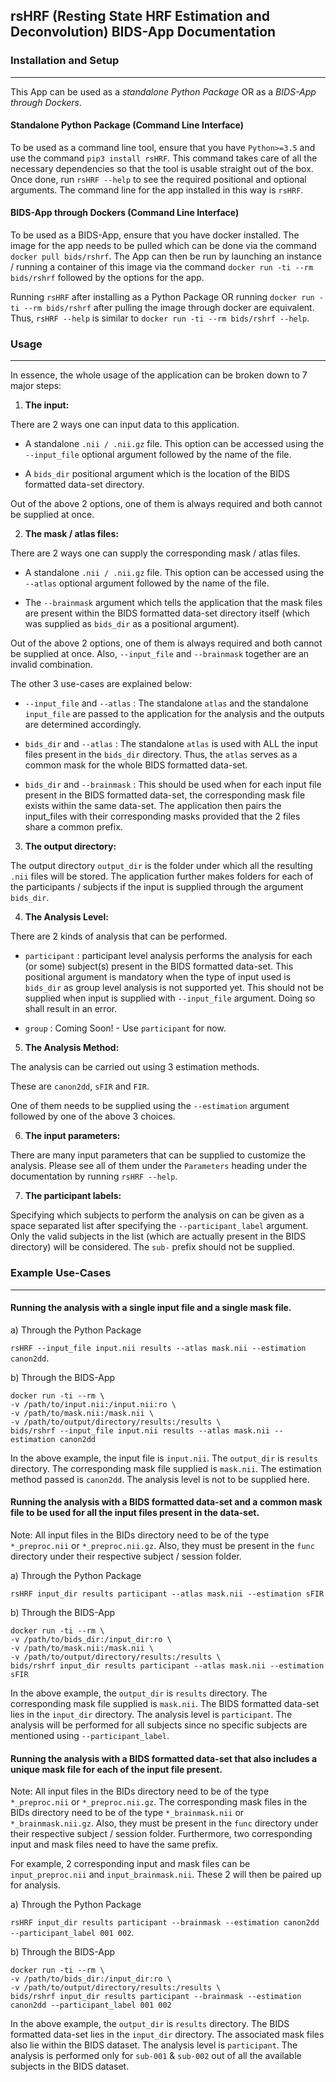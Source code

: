 ## rsHRF (Resting State HRF Estimation and Deconvolution) BIDS-App Documentation

### Installation and Setup
----
This App can be used as a *standalone Python Package* OR as a *BIDS-App through Dockers*. 

#### Standalone Python Package (Command Line Interface)
To be used as a command line tool, ensure that you have ``Python>=3.5`` and use the command ``pip3 install rsHRF``. This command takes care of all the necessary dependencies so that the tool is usable straight out of the box. Once done, run ``rsHRF --help`` to see the required positional and optional arguments. The command line for the app installed in this way is ``rsHRF``.

#### BIDS-App through Dockers (Command Line Interface)
To be used as a BIDS-App, ensure that you have docker installed. The image for the app needs to be pulled which can be done via the command ``docker pull bids/rshrf``. The App can then be run by launching an instance / running a container of this image via the command ``docker run -ti --rm bids/rshrf`` followed by the options for the app.

Running ``rsHRF`` after installing as a Python Package OR running ``docker run -ti --rm bids/rshrf`` after pulling the image through docker are equivalent. Thus, ``rsHRF --help`` is similar to ``docker run -ti --rm bids/rshrf --help``.

### Usage
----
In essence, the whole usage of the application can be broken down to 7 major steps:

1. **The input:**

There are 2 ways one can input data to this application.

* A standalone ``.nii / .nii.gz`` file. This option can be accessed using the
``--input_file`` optional argument followed by the name of the file.

* A ``bids_dir`` positional argument which is the location of the BIDS formatted 
data-set directory.

Out of the above 2 options, one of them is always required and both cannot be supplied
at once.

2. **The mask / atlas files:**

There are 2 ways one can supply the corresponding mask / atlas files.

* A standalone ``.nii / .nii.gz`` file. This option can be accessed using the
``--atlas`` optional argument followed by the name of the file.

* The ``--brainmask`` argument which tells the application that the mask files
are present within the BIDS formatted data-set directory itself (which was supplied
as ``bids_dir`` as a positional argument).
 
Out of the above 2 options, one of them is always required and both cannot be supplied
at once. Also, ``--input_file`` and ``--brainmask`` together are an invalid combination.

The other 3 use-cases are explained below:

* ``--input_file`` and ``--atlas`` : The standalone ``atlas`` and the standalone
 ``input_file`` are passed to the application for the analysis and the outputs are
 determined accordingly.
 
* ``bids_dir`` and ``--atlas`` : The standalone ``atlas`` is used with ALL the input
files present in the ``bids_dir`` directory. Thus, the ``atlas`` serves as a common mask
for the whole BIDS formatted data-set.

* ``bids_dir`` and ``--brainmask`` : This should be used when for each input file present
in the BIDS formatted data-set, the corresponding mask file exists within the same data-set.
The application then pairs the input_files with their corresponding masks provided that
the 2 files share a common prefix.

3. **The output directory:** 

The output directory ``output_dir`` is the folder under which all the resulting
``.nii`` files will be stored. The application further makes folders for each of 
the participants / subjects if the input is supplied through the argument ``bids_dir``.

4. **The Analysis Level:**

There are 2 kinds of analysis that can be performed.

* ``participant`` : participant level analysis performs the analysis for each (or some) subject(s) 
present in the BIDS formatted data-set. This positional argument is mandatory when the type of 
input used is ``bids_dir`` as group level analysis is not supported yet. This should not be 
supplied when input is supplied with ``--input_file`` argument. Doing so shall result in an error.

* ``group`` : Coming Soon! - Use ``participant`` for now.

5. **The Analysis Method:** 

The analysis can be carried out using 3 estimation methods.

These are ``canon2dd``, ``sFIR`` and ``FIR``.

One of them needs to be supplied using the ``--estimation`` argument followed by
one of the above 3 choices.

6. **The input parameters:** 

There are many input parameters that can be supplied to customize the analysis.
Please see all of them under the ``Parameters`` heading under the documentation
by running ``rsHRF --help``.

7. **The participant labels:**

Specifying which subjects to perform the analysis on can be given as a space separated
list after specifying the ``--participant_label`` argument. Only the valid subjects
in the list (which are actually present in the BIDS directory) will be considered.
The ``sub-`` prefix should not be supplied.

### Example Use-Cases
----

#### Running the analysis with a single input file and a single mask file.

a) Through the Python Package

``rsHRF --input_file input.nii results --atlas mask.nii --estimation canon2dd``.

b) Through the BIDS-App

```
docker run -ti --rm \
-v /path/to/input.nii:/input.nii:ro \
-v /path/to/mask.nii:/mask.nii \
-v /path/to/output/directory/results:/results \
bids/rshrf --input_file input.nii results --atlas mask.nii --estimation canon2dd
```

In the above example, the input file is ``input.nii``. The ``output_dir`` is ``results``
directory. The corresponding mask file supplied is ``mask.nii``.
The estimation method passed is ``canon2dd``. The analysis level is not to be supplied here.

#### Running the analysis with a BIDS formatted data-set and a common mask file to be used for all the input files present in the data-set.

Note: All input files in the BIDs directory need to be of the type ``*_preproc.nii`` or 
``*_preproc.nii.gz``. Also, they must be present in the ``func`` directory under their
respective subject / session folder.

a) Through the Python Package

``rsHRF input_dir results participant --atlas mask.nii --estimation sFIR``

b) Through the BIDS-App

```
docker run -ti --rm \
-v /path/to/bids_dir:/input_dir:ro \
-v /path/to/mask.nii:/mask.nii \
-v /path/to/output/directory/results:/results \
bids/rshrf input_dir results participant --atlas mask.nii --estimation sFIR
```

In the above example, the ``output_dir`` is ``results`` directory. The 
corresponding mask file supplied is ``mask.nii``. The BIDS formatted data-set
lies in the ``input_dir`` directory. The analysis level is ``participant``. The analysis will be performed for all subjects since no specific subjects are mentioned using ``--participant_label``.

#### Running the analysis with a BIDS formatted data-set that also includes a unique mask file for each of the input file present. 

Note: All input files in the BIDs directory need to be of the type ``*_preproc.nii`` or 
``*_preproc.nii.gz``. The corresponding mask files in the BIDs directory need to
be of the type ``*_brainmask.nii`` or ``*_brainmask.nii.gz``. Also, they must be 
present in the ``func`` directory under their respective subject / session folder.
Furthermore, two corresponding input and mask files need to have the same prefix.

For example, 2 corresponding input and mask files can be ``input_preproc.nii`` and
``input_brainmask.nii``. These 2 will then be paired up for analysis.

a) Through the Python Package

``rsHRF input_dir results participant --brainmask --estimation canon2dd --participant_label 001 002``.

b) Through the BIDS-App

```
docker run -ti --rm \
-v /path/to/bids_dir:/input_dir:ro \
-v /path/to/output/directory/results:/results \
bids/rshrf input_dir results participant --brainmask --estimation canon2dd --participant_label 001 002
```

In the above example, the ``output_dir`` is ``results`` directory. The BIDS formatted data-set
lies in the ``input_dir`` directory. The associated mask files also lie within the BIDS dataset.
The analysis level is ``participant``. The analysis is performed only for ``sub-001`` & ``sub-002``
out of all the available subjects in the BIDS dataset.

###
